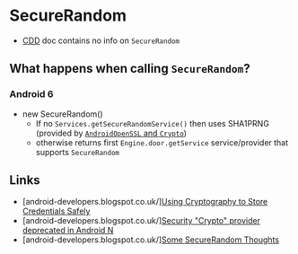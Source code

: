 # SecureRandom

- [CDD](https://source.android.com/compatibility/7.0/android-7.0-cdd.html) doc contains no info on `SecureRandom`

## What happens when calling `SecureRandom`?

### Android 6

- new SecureRandom()  
  - If no `Services.getSecureRandomService()` then uses SHA1PRNG (provided by [`AndroidOpenSSL` and `Crypto`](http://stackoverflow.com/a/40913256/236743))
  - otherwise returns first `Engine.door.getService` service/provider that supports `SecureRandom`

## Links

- [android-developers.blogspot.co.uk/][Using Cryptography to Store Credentials Safely](http://android-developers.blogspot.co.uk/2013/02/using-cryptography-to-store-credentials.html)
- [android-developers.blogspot.co.uk/][Security "Crypto" provider deprecated in Android N](http://android-developers.blogspot.co.uk/2016/06/security-crypto-provider-deprecated-in.html)
- [android-developers.blogspot.co.uk/][Some SecureRandom Thoughts](http://android-developers.blogspot.co.uk/2013/08/some-securerandom-thoughts.html)
